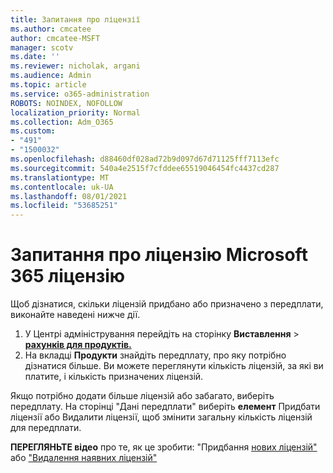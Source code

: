 ```yaml
---
title: Запитання про ліцензії
ms.author: cmcatee
author: cmcatee-MSFT
manager: scotv
ms.date: ''
ms.reviewer: nicholak, argani
ms.audience: Admin
ms.topic: article
ms.service: o365-administration
ROBOTS: NOINDEX, NOFOLLOW
localization_priority: Normal
ms.collection: Adm_O365
ms.custom:
- "491"
- "1500032"
ms.openlocfilehash: d88460df028ad72b9d097d67d71125fff7113efc
ms.sourcegitcommit: 540a4e2515f7cfddee65519046454fc4437cd287
ms.translationtype: MT
ms.contentlocale: uk-UA
ms.lasthandoff: 08/01/2021
ms.locfileid: "53685251"
---
```

# <a name="questions-about-your-microsoft-365-license"></a>Запитання про ліцензію Microsoft 365 ліцензію

Щоб дізнатися, скільки ліцензій придбано або призначено з передплати, виконайте наведені нижче дії.
  
1. У Центрі адміністрування перейдіть на сторінку **Виставлення** \> **[рахунків для продуктів.](https://go.microsoft.com/fwlink/p/?linkid=842054)**
2. На вкладці **Продукти** знайдіть передплату, про яку потрібно дізнатися більше. Ви можете переглянути кількість ліцензій, за які ви платите, і кількість призначених ліцензій.

Якщо потрібно додати більше ліцензій або забагато, виберіть передплату. На сторінці "Дані передплати"  виберіть **елемент** Придбати ліцензії або Видалити ліцензії, щоб змінити загальну кількість ліцензій для передплати.

**ПЕРЕГЛЯНЬТЕ відео** про те, як це зробити: "Придбання [нових ліцензій"](https://go.microsoft.com/fwlink/p/?linkid=2154857) або ["Видалення наявних ліцензій"](https://go.microsoft.com/fwlink/p/?linkid=2154938)